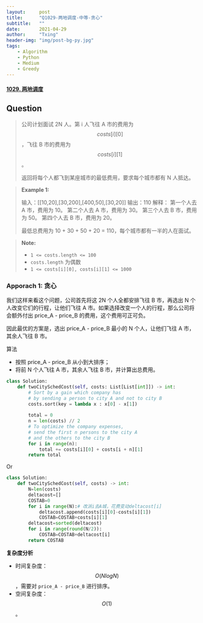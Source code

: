 ```yaml
---
layout:     post
title:      "Q1029-两地调度-中等-贪心"
subtitle:   ""
date:       2021-04-29
author:     "Txing"
header-img: "img/post-bg-py.jpg"
tags:
    - Algorithm
    - Python
    - Medium
    - Greedy
---
```


#### [1029. 两地调度](https://leetcode-cn.com/problems/two-city-scheduling/)

## Question

> 公司计划面试 2N 人。第 i 人飞往 A 市的费用为 $$costs[i][0]$$，飞往 B 市的费用为 $$costs[i][1]$$。
>
> 返回将每个人都飞到某座城市的最低费用，要求每个城市都有 N 人抵达。
>

> **Example 1:**
>
> 输入：[[10,20],[30,200],[400,50],[30,20]]
> 输出：110
> 解释：
> 第一个人去 A 市，费用为 10。
> 第二个人去 A 市，费用为 30。
> 第三个人去 B 市，费用为 50。
> 第四个人去 B 市，费用为 20。
>
> 最低总费用为 10 + 30 + 50 + 20 = 110，每个城市都有一半的人在面试。
>

> **Note:**
>
> - `1 <= costs.length <= 100`
> - `costs.length` 为偶数
> - `1 <= costs[i][0], costs[i][1] <= 1000`

### Apporach 1: 贪心

我们这样来看这个问题，公司首先将这 2N 个人全都安排飞往 B 市，再选出 N 个人改变它们的行程，让他们飞往 A 市。如果选择改变一个人的行程，那么公司将会额外付出 price_A - price_B 的费用，这个费用可正可负。

因此最优的方案是，选出 price_A - price_B 最小的 N 个人，让他们飞往 A 市，其余人飞往 B 市。

算法

- 按照 price_A - price_B 从小到大排序；
- 将前 N 个人飞往 A 市，其余人飞往 B 市，并计算出总费用。


```python
class Solution:
    def twoCitySchedCost(self, costs: List[List[int]]) -> int:
        # Sort by a gain which company has 
        # by sending a person to city A and not to city B
        costs.sort(key = lambda x : x[0] - x[1])
        
        total = 0
        n = len(costs) // 2
        # To optimize the company expenses,
        # send the first n persons to the city A
        # and the others to the city B
        for i in range(n):
            total += costs[i][0] + costs[i + n][1]
        return total
```

Or

```python
class Solution:
    def twoCitySchedCost(self, costs) -> int:
        N=len(costs)
        deltacost=[]
        COSTAB=0
        for i in range(N):# 改派i去A城，花费变动deltacost[i]
            deltacost.append(costs[i][0]-costs[i][1])
            COSTAB=COSTAB+costs[i][1]
        deltacost=sorted(deltacost)
        for i in range(round(N/2)):
            COSTAB=COSTAB+deltacost[i]
        return COSTAB
```

**复杂度分析**

- 时间复杂度：$$O(NlogN)$$，需要对 `price_A - price_B` 进行排序。
- 空间复杂度：$$O(1)$$。







